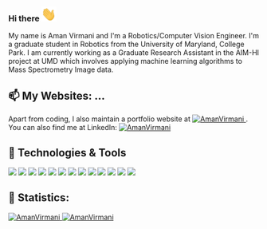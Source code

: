 ### Hi there <img src="https://raw.githubusercontent.com/AmanVirmani/AmanVirmani/master/assets/wave.gif" width="30px">
<!--![Jokes Card](https://readme-jokes.vercel.app/api?theme=vue-dark) -->


My name is Aman Virmani and I'm a Robotics/Computer Vision Engineer. I'm a graduate student in Robotics from the University of Maryland, College Park. I am currently working as a Graduate Research Assistant in the AIM-HI project at UMD which involves applying machine learning algorithms to Mass Spectrometry Image data.

## 📫 My Websites: ...

Apart from coding, I also maintain a portfolio website at 
<a href="https://avirmani.com">
  <img alt="AmanVirmani" src="https://img.shields.io/badge/-avirmani-informational?style=social&logo=google-chrome&logoColor=2bbc8a&color=2bbc8a" />
</a> 
. You can also find me at LinkedIn:
<a href="https://linkedin.com/in/amanvirmani26">
  <img alt="AmanVirmani" src="https://img.shields.io/badge/-amanvirmani26-informational?style=social&logo=linkedin&logoColor=blue&color=2bbc8a" />
</a> 

## 🔧 Technologies & Tools
![](https://img.shields.io/badge/OS-Linux-informational?style=flat&logo=linux&logoColor=white&color=2bbc8a)
![](https://img.shields.io/badge/Editor-Pycharm-informational?style=flat&logo=pycharm&logoColor=white&color=2bbc8a)
![](https://img.shields.io/badge/Code-Python-informational?style=flat&logo=python&logoColor=white&color=2bbc8a)
![](https://img.shields.io/badge/Code-C++-informational?style=flat&logo=codesandbox&logoColor=white&color=2bbc8a)
![](https://img.shields.io/badge/Code-C-informational?style=flat&logo=c&logoColor=white&color=2bbc8a)
![](https://img.shields.io/badge/Code-Matlab-informational?style=flat&logo=matlab&logoColor=white&color=2bbc8a)
![](https://img.shields.io/badge/Shell-Bash-informational?style=flat&logo=gnu-bash&logoColor=white&color=2bbc8a)
![](https://img.shields.io/badge/Tool-ROS-informational?style=flat&logo=ros&logoColor=white&color=2bbc8a)
![](https://img.shields.io/badge/Tool-Gazebo-informational?style=flat&logo=ros&logoColor=white&color=2bbc8a)
![](https://img.shields.io/badge/Tool-OpenCV-informational?style=flat&logo=opencv&logoColor=white&color=2bbc8a)
![](https://img.shields.io/badge/Tool-Tensorflow-informational?style=flat&logo=tensorflow&logoColor=white&color=2bbc8a)
![](https://img.shields.io/badge/Tool-PyTorch-informational?style=flat&logo=pytorch&logoColor=white&color=2bbc8a)
![](https://img.shields.io/badge/Tool-Keras-informational?style=flat&logo=keras&logoColor=white&color=2bbc8a)

## 📝 Statistics:
<a href="https://avirmani.com">
  <img alt="AmanVirmani" src="https://github-readme-stats.vercel.app/api?username=AmanVirmani&hide=issues&count_private=True&include_all_commits=True&show_icons=true&theme=vue-dark" />
</a> 
<a href="https://avirmani.com">
  <img alt="AmanVirmani" src="https://github-readme-stats.vercel.app/api/top-langs/?username=AmanVirmani&layout=compact&hide=jupyter%20notebook&theme=vue-dark" />
</a> 


<!-- Resources -->
<!-- Icons: https://simpleicons.org/ -->
<!-- GitHub Stats: https://github.com/anuraghazra/github-readme-stats -->
<!-- Emojis: https://emojipedia.org/emoji/ -->
<!-- HTML Emojis: https://www.fileformat.info/index.htm -->

<!--
**AmanVirmani/AmanVirmani** is a ✨ _special_ ✨ repository because its `README.md` (this file) appears on your GitHub profile.

Here are some ideas to get you started:

- 🔭 I’m currently working on ...
- 🌱 I’m currently learning ...
- 👯 I’m looking to collaborate on ...
- 🤔 I’m looking for help with ...
- 💬 Ask me about ...
- 📫 How to reach me: ...
- 😄 Pronouns: ...
- ⚡ Fun fact: ...
-->
